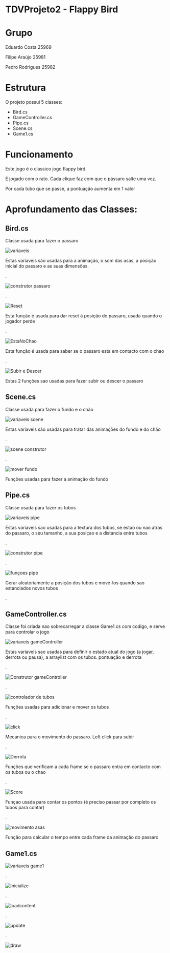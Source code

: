 # TDVProjeto2 - Flappy Bird

# Grupo
Eduardo Costa 25969

Filipe Araújo 25981

Pedro Rodrigues 25982

# Estrutura
O projeto possui 5 classes:

* Bird.cs
* GameController.cs
* Pipe.cs
* Scene.cs
* Game1.cs

# Funcionamento

Este jogo é o classico jogo flappy bird.

É jogado com o rato. Cada clique faz com que o pássaro salte uma vez.

Por cada tubo que se passe, a pontuação aumenta em 1 valor

# Aprofundamento das Classes:

## Bird.cs

Classe usada para fazer o passaro

![variaveis](https://github.com/PRodrigues545/TDVProjeto2/assets/117277133/573695c7-ba2d-43ab-bdb8-9a14009cd9b8)

Estas variaveis são usadas para a animação, o som das asas, a posição inicial do passaro e as suas dimensões.

.

![construtor passaro](https://github.com/PRodrigues545/TDVProjeto2/assets/117277133/40c3e4c6-d59b-4096-9430-aaefeb2a14f7)

.

![Reset](https://github.com/PRodrigues545/TDVProjeto2/assets/117277133/3ce1dab5-6dad-4a39-a3f9-059f10d347b6)

Esta função é usada para dar reset á posição do passaro, usada quando o jogador perde

.

![EstaNoChao](https://github.com/PRodrigues545/TDVProjeto2/assets/117277133/95dd4eb9-1e6c-4fcf-ab1b-b9585e3dd3da)

Esta função é usada para saber se o passaro esta em contacto com o chao

.

![Subir e Descer](https://github.com/PRodrigues545/TDVProjeto2/assets/117277133/f8b3ebb1-24fe-4dcc-80f9-c2822867c7ee)

Estas 2 funções sao usadas para fazer subir ou descer o passaro


## Scene.cs

Classe usada para fazer o fundo e o chão

![variaveis scene](https://github.com/PRodrigues545/TDVProjeto2/assets/117277133/9bfb638e-572a-4897-9c6e-0a8afb88b941)

Estas variaveis são usadas para tratar das animações do fundo e do chão

.

![scene construtor](https://github.com/PRodrigues545/TDVProjeto2/assets/117277133/4db28244-f8fb-45b2-b850-ac2b5ab836d0)

.

![mover fundo](https://github.com/PRodrigues545/TDVProjeto2/assets/117277133/3c3a5d76-459e-4867-8c94-d984adcf0caa)

Funções usadas para fazer a animação do fundo


## Pipe.cs

Classe usada para fazer os tubos

![variaveis pipe](https://github.com/PRodrigues545/TDVProjeto2/assets/117277133/5bcb9f6c-a5a4-4e23-999b-08d20722a846)

Estas variaveis sao usadas para a textura dos tubos, se estao ou nao atras do passaro, o seu tamanho, a sua posiçao e a distancia entre tubos

.

![construtor pipe](https://github.com/PRodrigues545/TDVProjeto2/assets/117277133/a47dfd77-964d-4a2f-846f-721d1872eb07)

.

![funçoes pipe](https://github.com/PRodrigues545/TDVProjeto2/assets/117277133/0f311cb9-bdcb-45e9-a38a-7163e4e9a893)

Gerar aleatoriamente a posição dos tubos e move-los quando sao estanciados novos tubos

.

## GameController.cs

Classe foi criada nao sobrecarregar a classe Game1.cs com codigo, e serve para controlar o jogo

![variaveis gameController](https://github.com/PRodrigues545/TDVProjeto2/assets/117277133/d29bb5d4-a3f7-482d-bd2b-57e7d34006e6)

Estas variaveis sao usadas para definir o estado atual do jogo (a jogar, derrota ou pausa), a arraylist com os tubos. pontuação e derrota

.

![Construtor gameController](https://github.com/PRodrigues545/TDVProjeto2/assets/117277133/3cd26dc2-8c8c-4716-9f25-2dc48dd3be48)

.

![controlador de tubos](https://github.com/PRodrigues545/TDVProjeto2/assets/117277133/2b6f06cc-a01e-4a2b-8eec-75e2256999b1)

Funções usadas para adicionar e mover os tubos

.

![click](https://github.com/PRodrigues545/TDVProjeto2/assets/117277133/b2832c4c-dd80-4212-b165-5e1eaf60432b)

Mecanica para o movimento do passaro. Left click para subir

.

![Derrota](https://github.com/PRodrigues545/TDVProjeto2/assets/117277133/e61b6ec8-204a-4b78-a786-12e5c2790320)

Funções que verificam a cada frame se o passaro entra em contacto com os tubos ou o chao

.

![Score](https://github.com/PRodrigues545/TDVProjeto2/assets/117277133/3b1a8b2c-f54d-4703-9dde-2998229afa67)

Funçao usada para contar os pontos (é preciso passar por completo os tubos para contar)

.

![movimento asas](https://github.com/PRodrigues545/TDVProjeto2/assets/117277133/73248de6-d2a0-40e1-9d86-60d3dbeb56a5)

Função para calcular o tempo entre cada frame da animação do passaro

## Game1.cs

![variaveis game1](https://github.com/PRodrigues545/TDVProjeto2/assets/117277133/0a08c35c-c96d-4772-8b15-fb2012c465c3)

.

![inicialize](https://github.com/PRodrigues545/TDVProjeto2/assets/117277133/0c656344-2b62-44ac-b10a-df35f7ef4541)

.

![loadcontent](https://github.com/PRodrigues545/TDVProjeto2/assets/117277133/b7b882ca-2944-4b17-88a2-2f6bcf0ad055)

.

![update](https://github.com/PRodrigues545/TDVProjeto2/assets/117277133/af000876-cdbb-4927-9ab3-d5d0ab4eabf2)

.

![draw](https://github.com/PRodrigues545/TDVProjeto2/assets/117277133/b6cf1123-1246-4b5e-ba50-6d345d99138a)

